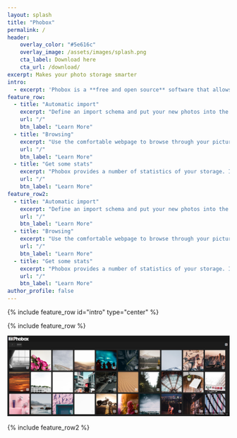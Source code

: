 ```yaml
---
layout: splash
title: "Phobox"
permalink: /
header:
    overlay_color: "#5e616c"
    overlay_image: /assets/images/splash.png
    cta_label: Download here
    cta_url: /download/
excerpt: Makes your photo storage smarter
intro: 
  - excerpt: 'Phobox is a **free and open source** software that allows you to automatically **store your photos** in your directory structure and gives you **convenient access to mobile devices** at home.'
feature_row:
  - title: "Automatic import"
    excerpt: "Define an import schema and put your new photos into the import directory. Phobox organizes the pictures to the correct target directory"
    url: "/"
    btn_label: "Learn More"
  - title: "Browsing"
    excerpt: "Use the comfortable webpage to browse through your pictures, perhaps on the couch. Search fast for moments by using time information, TAGs or image names."
    url: "/"
    btn_label: "Learn More"
  - title: "Get some stats"
    excerpt: "Phobox provides a number of statistics of your storage. In which month did you take the most pictures and with which camera?"
    url: "/"
    btn_label: "Learn More"
feature_row2:
  - title: "Automatic import"
    excerpt: "Define an import schema and put your new photos into the import directory. Phobox organizes the pictures to the correct target directory"
    url: "/"
    btn_label: "Learn More"
  - title: "Browsing"
    excerpt: "Use the comfortable webpage to browse through your pictures, perhaps on the couch. Search fast for moments by using time information, TAGs or image names."
    url: "/"
    btn_label: "Learn More"
  - title: "Get some stats"
    excerpt: "Phobox provides a number of statistics of your storage. In which month did you take the most pictures and with which camera?"
    url: "/"
    btn_label: "Learn More"
author_profile: false
---
```


{% include feature_row id="intro" type="center" %}

{% include feature_row %}

![alt phobox image gallery](/assets/images/phobox_images.png)

{% include feature_row2 %}
